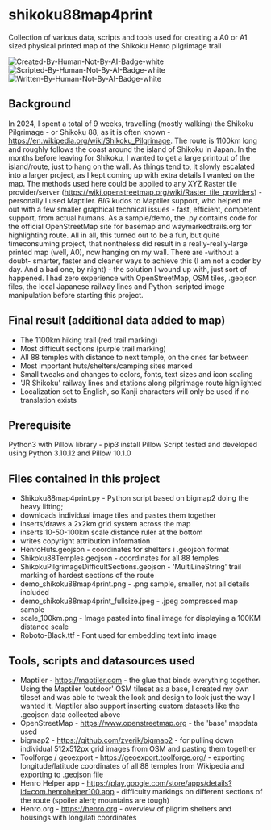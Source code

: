 # shikoku88map4print
Collection of various data, scripts and tools used for creating a A0 or A1 sized physical printed map of the Shikoku Henro pilgrimage trail

![Created-By-Human-Not-By-AI-Badge-white](https://github.com/user-attachments/assets/8ea3e542-b183-4c89-a81d-c1b18865a407)
![Scripted-By-Human-Not-By-AI-Badge-white](https://github.com/user-attachments/assets/c211e872-21da-45ae-9c82-d0a44d3de897)
![Written-By-Human-Not-By-AI-Badge-white](https://github.com/user-attachments/assets/32f568a1-7134-4a9e-8524-2b152a22c670)


## Background
In 2024, I spent a total of 9 weeks, travelling (mostly walking) the Shikoku Pilgrimage - or Shikoku 88, as it is often known - https://en.wikipedia.org/wiki/Shikoku_Pilgrimage. The route is 1100km long and roughly follows the coast around the island of Shikoku in Japan.
In the months before leaving for Shikoku, I wanted to get a large printout of the island/route, just to hang on the wall. As things tend to, it slowly escalated into a larger project, as I kept coming up with extra details I wanted on the map. 
The methods used here could be applied to any XYZ Raster tile provider/server (https://wiki.openstreetmap.org/wiki/Raster_tile_providers) - personally I used Maptiler. *BIG* kudos to Maptiler support, who helped me out with a few smaller graphical technical issues - fast, efficient, competent support, from actual humans.
As a sample/demo, the .py contains code for the official OpenStreetMap site for basemap and waymarkedtrails.org for highlighting route.
All in all, this turned out to be a fun, but quite timeconsuming project, that nontheless did result in a really-really-large printed map (well, A0), now hanging on my wall. There are -without a doubt- smarter, faster and cleaner ways to achieve this (I am not a coder by day. And a bad one, by night) - the solution I wound up with, just sort of happened. I had zero experience with OpenStreetMap, OSM tiles, .geojson files, the local Japanese railway lines and Python-scripted image manipulation before starting this project.

## Final result (additional data added to map)
- The 1100km hiking trail (red trail marking)
- Most difficult sections (purple trail marking)
- All 88 temples with distance to next temple, on the ones far between
- Most important huts/shelters/camping sites marked
- Small tweaks and changes to colors, fonts, text sizes and icon scaling
- 'JR Shikoku' railway lines and stations along pilgrimage route highlighted
- Localization set to English, so Kanji characters will only be used if no translation exists

## Prerequisite
Python3 with Pillow library - pip3 install Pillow
Script tested and developed using Python 3.10.12 and Pillow 10.1.0

## Files contained in this project
- Shikoku88map4print.py - Python script based on bigmap2 doing the heavy lifting;
 - downloads individual image tiles and pastes them together
 - inserts/draws a 2x2km grid system across the map
 - inserts 10-50-100km scale distance ruler at the bottom
 - writes copyright attribution information
- HenroHuts.geojson - coordinates for shelters i .geojson format
- Shikoku88Temples.geojson - coordinates for all 88 temples
- ShikokuPilgrimageDifficultSections.geojson - 'MultiLineString' trail marking of hardest sections of the route
- demo_shikoku88map4print.png - .png sample, smaller, not all details included
- demo_shikoku88map4print_fullsize.jpeg - .jpeg compressed map sample
- scale_100km.png - Image pasted into final image for displaying a 100KM distance scale
- Roboto-Black.ttf - Font used for embedding text into image

## Tools, scripts and datasources used
- Maptiler - https://maptiler.com - the glue that binds everything together. Using the Maptiler 'outdoor' OSM tileset as a base, I created my own tileset and was able to tweak the look and design to look just the way I wanted it. Maptiler also support inserting custom datasets like the .geojson data collected above
- OpenStreetMap - https://www.openstreetmap.org - the 'base' mapdata used
- bigmap2 - https://github.com/zverik/bigmap2 - for pulling down individual 512x512px grid images from OSM and pasting them together
- Toolforge / geoexport - https://geoexport.toolforge.org/ - exporting longitude/latitude coordinates of all 88 temples from Wikipedia and exporting to .geojson file
- Henro Helper app - https://play.google.com/store/apps/details?id=com.henrohelper100.app - difficulty markings on different sections of the route (spoiler alert; mountains are tough)
- Henro.org - https://henro.org - overview of pilgrim shelters and housings with long/lati coordinates
